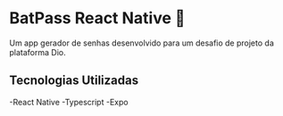 # BatPass React Native 🦇
Um app gerador de senhas desenvolvido para um desafio de projeto da plataforma Dio.

## Tecnologias Utilizadas
-React Native
-Typescript
-Expo
